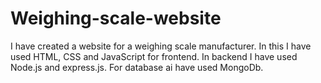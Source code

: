 # Weighing-scale-website
I have created a website for a weighing scale manufacturer.
In this I have used HTML, CSS and JavaScript for frontend.
In backend I have used Node.js and express.js.
For database ai have used MongoDb.
